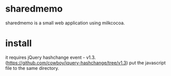 sharedmemo
==========

sharedmemo is a small web application using milkcocoa.


# install
it requires jQuery hashchange event - v1.3.(https://github.com/cowboy/jquery-hashchange/tree/v1.3)
put the javascript file to the same directory.



